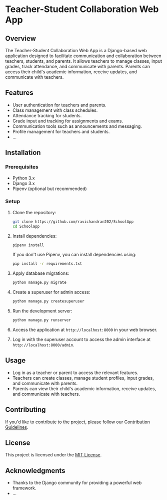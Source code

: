 # Teacher-Student Collaboration Web App

## Overview

The Teacher-Student Collaboration Web App is a Django-based web application designed to facilitate communication and collaboration between teachers, students, and parents. It allows teachers to manage classes, input grades, track attendance, and communicate with parents. Parents can access their child's academic information, receive updates, and communicate with teachers.

## Features

- User authentication for teachers and parents.
- Class management with class schedules.
- Attendance tracking for students.
- Grade input and tracking for assignments and exams.
- Communication tools such as announcements and messaging.
- Profile management for teachers and students.
- ...

## Installation

### Prerequisites

- Python 3.x
- Django 3.x
- Pipenv (optional but recommended)

### Setup

1. Clone the repository:

    ```bash
    git clone https://github.com/ravichandran202/SchoolApp
    cd Schoolapp
    ```

2. Install dependencies:

    ```bash
    pipenv install
    ```

    If you don't use Pipenv, you can install dependencies using:

    ```bash
    pip install -r requirements.txt
    ```

3. Apply database migrations:

    ```bash
    python manage.py migrate
    ```

4. Create a superuser for admin access:

    ```bash
    python manage.py createsuperuser
    ```

5. Run the development server:

    ```bash
    python manage.py runserver
    ```

6. Access the application at `http://localhost:8000` in your web browser.

7. Log in with the superuser account to access the admin interface at `http://localhost:8000/admin`.

## Usage

- Log in as a teacher or parent to access the relevant features.
- Teachers can create classes, manage student profiles, input grades, and communicate with parents.
- Parents can view their child's academic information, receive updates, and communicate with teachers.

## Contributing

If you'd like to contribute to the project, please follow our [Contribution Guidelines](CONTRIBUTING.md).

## License

This project is licensed under the [MIT License](LICENSE).

## Acknowledgments

- Thanks to the Django community for providing a powerful web framework.
- ...

